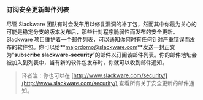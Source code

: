 ### 订阅安全更新邮件列表

尽管 Slackware 团队有时会发布用以修复漏洞的补丁包，然而其中你最为关心的可能是稳定分支的版本发布后，那些针对程序脆弱性而发布的安全更新。Slackware 项目维护着一个邮件列表，可以通知你何时有任何针对严重错误而发布的软件包。你可以给**[majordomo@slackware.com](mailto:majordomo@slackware.com)**发送一封正文为“**subscribe slackware-security**”的邮件以订阅该邮件列表。你的邮件地址会被加入到列表中，当有新的软件包发布时，你就可以收到邮件通知。

> 译者注：你也可以在 [http://www.slackware.com/security/](http://www.slackware.com/security/) 查看所有关于安全更新的邮件通知。
